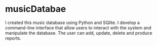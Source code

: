 # musicDatabae
I created this music database using Python and SQlite. 
I develop a command-line interface that allow users to interact with the system and manipulate the database. 
The user can add, update, delete and produce reports.
